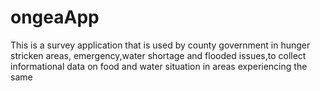 # ongeaApp
This is a survey application that is used by county government in hunger stricken areas, emergency,water shortage and flooded issues,to collect informational data on food and water situation in areas experiencing the same 
